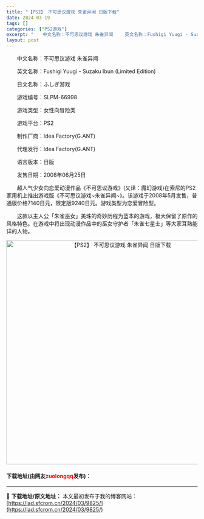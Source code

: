 ```yaml
---
title: "【PS2】 不可思议游戏 朱雀异闻 日版下载"
date: 2024-03-19
tags: []
categories: ["PS2游戏"]
excerpt: "　　中文名称：不可思议游戏 朱雀异闻 　　英文名称：Fushigi Yuugi - Suzaku Ibun (Limited Edition) 　　日文名称：ふしぎ游戏 　　游戏编号：SLPM-66998 　　游戏类型：女性向冒险类 　　游戏平台：PS2 　　制作厂商：Idea Factory(G.&hellip;"
layout: post
---
```


 <p>　　中文名称：不可思议游戏 朱雀异闻</p> <p>　　英文名称：Fushigi Yuugi - Suzaku Ibun (Limited Edition)</p> <p>　　日文名称：ふしぎ游戏</p> <p>　　游戏编号：SLPM-66998</p> <p>　　游戏类型：女性向冒险类</p> <p>　　游戏平台：PS2</p> <p>　　制作厂商：Idea Factory(G.ANT)</p> <p>　　代理发行：Idea Factory(G.ANT)</p> <p>　　语言版本：日版</p> <p>　　发售日期：2008年06月25日</p> <p>　　超人气少女向恋爱动漫作品《不可思议游戏》(又译：魔幻游戏)在索尼的PS2家用机上推出游戏版《不可思议游戏~朱雀异闻~》。该游戏于2008年5月发售，普通版价格7140日元，限定版9240日元。游戏类型为恋爱冒险型。</p> <p>　　这款以主人公「朱雀巫女」美珠的奇妙历程为蓝本的游戏，极大保留了原作的风格特色。在游戏中将出现动漫作品中的巫女守护者「朱雀七星士」等大家耳熟能详的人物。</p> <p align="center"><img align="" border="0" src="https://lad.sfcrom.cn/wp-content/uploads/2024/03/20240319_65f99828940bb.jpg" width="589" alt="【PS2】 不可思议游戏 朱雀异闻 日版下载" /></p> <p><h4>下载地址(由网友<font color="red">zuolongqq</font>发布)：</h4></p> 

---
📖 **下载地址/原文地址：** 本文最初发布于我的博客网站：[https://lad.sfcrom.cn/2024/03/9825/](https://lad.sfcrom.cn/2024/03/9825/)
